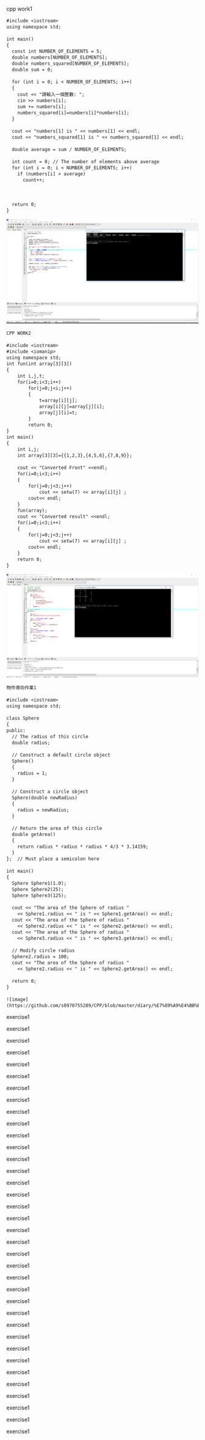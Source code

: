 cpp work1
```
#include <iostream>
using namespace std;

int main()
{
  const int NUMBER_OF_ELEMENTS = 5;
  double numbers[NUMBER_OF_ELEMENTS];
  double numbers_squared[NUMBER_OF_ELEMENTS];
  double sum = 0;

  for (int i = 0; i < NUMBER_OF_ELEMENTS; i++)
  {
    cout << "請輸入一個整數: ";
    cin >> numbers[i];
    sum += numbers[i];
    numbers_squared[i]=numbers[i]*numbers[i];
  }
  
  cout << "numbers[1] is " << numbers[1] << endl;
  cout << "numbers_squared[1] is " << numbers_squared[1] << endl;

  double average = sum / NUMBER_OF_ELEMENTS;

  int count = 0; // The number of elements above average
  for (int i = 0; i < NUMBER_OF_ELEMENTS; i++)
    if (numbers[i] > average)
      count++;



  return 0;
}
```
![image](https://github.com/s0970755289/CPP/blob/master/diary/%E6%93%B7%E5%8F%96.PNG)
```
CPP WORK2

#include <iostream>
#include <iomanip>
using namespace std;
int fun(int array[3][3])
{
	int i,j,t;
	for(i=0;i<3;i++)
		for(j=0;j<i;j++)
		{
			t=array[i][j];
			array[i][j]=array[j][i];
			array[j][i]=t;
		}
		return 0;
}
int main()
{
	int i,j;
	int array[3][3]={{1,2,3},{4,5,6},{7,8,9}};
	
	cout << "Converted Front" <<endl;
	for(i=0;i<3;i++)
	{
		for(j=0;j<3;j++)
			cout << setw(7) << array[i][j] ;
		cout<< endl;
	}
	fun(array);
	cout << "Converted result" <<endl;
	for(i=0;i<3;i++)
	{
		for(j=0;j<3;j++)
			cout << setw(7) << array[i][j] ;
		cout<< endl;
	}
    return 0;
}
```
![image](https://github.com/s0970755289/CPP/blob/master/02.PNG)
```
物件導向作業1

#include <iostream>
using namespace std;

class Sphere
{
public:
  // The radius of this circle
  double radius;

  // Construct a default circle object
  Sphere()
  {
    radius = 1;
  }

  // Construct a circle object
  Sphere(double newRadius)
  {
    radius = newRadius;
  }

  // Return the area of this circle
  double getArea()
  {
    return radius * radius * radius * 4/3 * 3.14159;
  }
};  // Must place a semicolon here

int main()
{
  Sphere Sphere1(1.0);
  Sphere Sphere2(25);
  Sphere Sphere3(125);

  cout << "The area of the Sphere of radius "
    << Sphere1.radius << " is " << Sphere1.getArea() << endl;
  cout << "The area of the Sphere of radius "
    << Sphere2.radius << " is " << Sphere2.getArea() << endl;
  cout << "The area of the Sphere of radius "
    << Sphere3.radius << " is " << Sphere3.getArea() << endl;

  // Modify circle radius
  Sphere2.radius = 100;
  cout << "The area of the Sphere of radius "
    << Sphere2.radius << " is " << Sphere2.getArea() << endl;

  return 0;
}

![image](https://github.com/s0970755289/CPP/blob/master/diary/%E7%89%A9%E4%BB%B6%E5%B0%8E%E5%90%91.PNG)
```
exercise1

exercise1

exercise1

exercise1

exercise1

exercise1

exercise1

exercise1

exercise1

exercise1

exercise1

exercise1

exercise1

exercise1

exercise1

exercise1

exercise1

exercise1

exercise1

exercise1

exercise1

exercise1

exercise1

exercise1

exercise1

exercise1

exercise1

exercise1

exercise1

exercise1

exercise1

exercise1

exercise1

exercise1

exercise1

exercise1


